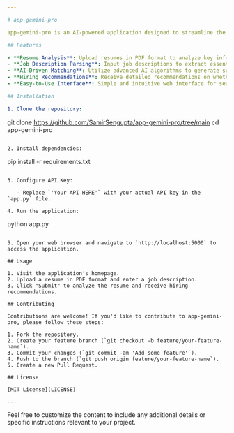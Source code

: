 ```yaml
---

# app-gemini-pro

app-gemini-pro is an AI-powered application designed to streamline the recruitment process by analyzing resumes and job descriptions to ensure optimal talent matching.

## Features

- **Resume Analysis**: Upload resumes in PDF format to analyze key information such as skills, experience, and project history.
- **Job Description Parsing**: Input job descriptions to extract essential qualifications and requirements.
- **AI-Driven Matching**: Utilize advanced AI algorithms to generate summaries of resumes and analyze their similarity to job descriptions.
- **Hiring Recommendations**: Receive detailed recommendations on whether a candidate is suitable for a particular job based on the similarity analysis.
- **Easy-to-Use Interface**: Simple and intuitive web interface for seamless interaction.

## Installation

1. Clone the repository:

```
git clone https://github.com/SamirSengupta/app-gemini-pro/tree/main
cd app-gemini-pro
```

2. Install dependencies:

```
pip install -r requirements.txt
```

3. Configure API Key:

   - Replace `'Your API HERE'` with your actual API key in the `app.py` file.

4. Run the application:

```
python app.py
```

5. Open your web browser and navigate to `http://localhost:5000` to access the application.

## Usage

1. Visit the application's homepage.
2. Upload a resume in PDF format and enter a job description.
3. Click "Submit" to analyze the resume and receive hiring recommendations.

## Contributing

Contributions are welcome! If you'd like to contribute to app-gemini-pro, please follow these steps:

1. Fork the repository.
2. Create your feature branch (`git checkout -b feature/your-feature-name`).
3. Commit your changes (`git commit -am 'Add some feature'`).
4. Push to the branch (`git push origin feature/your-feature-name`).
5. Create a new Pull Request.

## License

[MIT License](LICENSE)

---
```


Feel free to customize the content to include any additional details or specific instructions relevant to your project.
